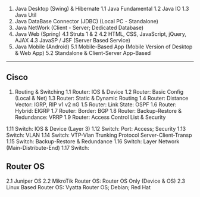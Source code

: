 1.  Java Desktop (Swing) & Hibernate
1.1 Java Fundamental
1.2 Java IO
1.3 Java Util
2.  Java DataBase Connector (JDBC) (Local PC - Standalone)
3.  Java NetWork (Client - Server; Dedicated Database)
4.  Java Web (Spring)
4.1 Struts 1 & 2
4.2 HTML, CSS, JavaScript, jQuery, AJAX
4.3 JavaSP / JSF (Server Based Service)
5.  Java Mobile (Android)
5.1 Mobile-Based App (Mobile Version of Desktop & Web App)
5.2 Standalone & Client-Server App-Based

------------------------------------------------------------

## Cisco ##
1.  Routing & Switching
1.1 Router: IOS & Device
1.2 Router: Basic Config (Local & Net)
1.3 Router: Static & Dynamic Routing
1.4 Router: Distance Vector: IGRP, RIP v1 v2 nG
1.5 Router: Link State: OSPF
1.6 Router: Hybrid: EIGRP
1.7 Router: Border: BGP
1.8 Router: Backup-Restore & Redundance: VRRP
1.9 Router: Access Control List & Security

1.11 Switch: IOS & Device (Layer 3)
1.12 Switch: Port: Access; Security
1.13 Switch: VLAN
1.14 Switch: VTP-Vlan Trunking Protocol Server-Client-Transp
1.15 Switch: Backup-Restore & Redundance
1.16 Switch: Layer Network (Main-Distribute-End)
1.17 Switch:

## Router OS ##
2.1 Juniper OS
2.2 MikroTik Router OS: Router OS Only (Device & OS)
2.3 Linux Based Router OS: Vyatta Router OS; Debian; Red Hat
